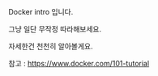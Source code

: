 Docker intro 입니다.

그냥 일단 무작정 따라해보세요.

자세한건 천천히 알아볼게요.







참고 : https://www.docker.com/101-tutorial